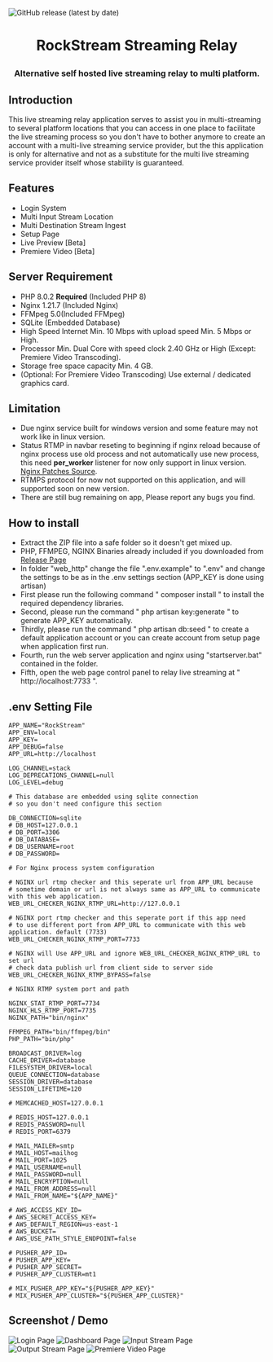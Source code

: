 ![GitHub release (latest by date)](https://img.shields.io/github/downloads/sandyh90/rockstream-streaming-relay/latest/total?style=flat-square)

<h1 align="center">RockStream Streaming Relay</p>

<h3 align="center">Alternative self hosted live streaming relay to multi platform.</h3>

## Introduction
This live streaming relay application serves to assist you in multi-streaming to several platform locations that you can access in one place to facilitate the live streaming process so you don't have to bother anymore
to create an account with a multi-live streaming service provider, but the this application is only for alternative and not as a substitute for the multi live streaming service provider itself whose stability is guaranteed.

## Features
- Login System
- Multi Input Stream Location
- Multi Destination Stream Ingest
- Setup Page
- Live Preview [Beta]
- Premiere Video [Beta]

## Server Requirement
- PHP 8.0.2 **Required** (Included PHP 8)
- Nginx 1.21.7 (Included Nginx)
- FFMpeg 5.0(Included FFMpeg)
- SQLite (Embedded Database)
- High Speed Internet Min. 10 Mbps with upload speed Min. 5 Mbps or High.
- Processor Min. Dual Core with speed clock 2.40 GHz or High (Except: Premiere Video Transcoding).
- Storage free space capacity Min. 4 GB.
- (Optional: For Premiere Video Transcoding) Use external / dedicated graphics card.

## Limitation
- Due nginx service built for windows version and some feature may not work like in linux version.
- Status RTMP in navbar reseting to beginning if nginx reload because of nginx process use old process and not automatically use new process, this need **per_worker** listener for now only support in linux version. [Nginx Patches Source](https://github.com/arut/nginx-patches).
- RTMPS protocol for now not supported on this application, and will supported soon on new version.
- There are still bug remaining on app, Please report any bugs you find.

## How to install
- Extract the ZIP file into a safe folder so it doesn't get mixed up.
- PHP, FFMPEG, NGINX Binaries already included if you downloaded from [Release Page](https://github.com/sandyh90/rockstream-streaming-relay/releases)
- In folder "web_http" change the file ".env.example" to ".env" and change the settings to be as in the .env settings section (APP_KEY is done using artisan)
- First please run the following command " composer install " to install the required dependency libraries.
- Second, please run the command " php artisan key:generate " to generate APP_KEY automatically.
- Thirdly, please run the command " php artisan db:seed " to create a default application account or you can create account from setup page when application first run.
- Fourth, run the web server application and nginx using "startserver.bat" contained in the folder.
- Fifth, open the web page control panel to relay live streaming at " http://localhost:7733 ".

## .env Setting File
```
APP_NAME="RockStream"
APP_ENV=local
APP_KEY=
APP_DEBUG=false
APP_URL=http://localhost

LOG_CHANNEL=stack
LOG_DEPRECATIONS_CHANNEL=null
LOG_LEVEL=debug

# This database are embedded using sqlite connection
# so you don't need configure this section

DB_CONNECTION=sqlite
# DB_HOST=127.0.0.1
# DB_PORT=3306
# DB_DATABASE=
# DB_USERNAME=root
# DB_PASSWORD=

# For Nginx process system configuration

# NGINX url rtmp checker and this seperate url from APP_URL because
# sometime domain or url is not always same as APP_URL to communicate with this web application.
WEB_URL_CHECKER_NGINX_RTMP_URL=http://127.0.0.1

# NGINX port rtmp checker and this seperate port if this app need
# to use different port from APP_URL to communicate with this web application. default (7733)
WEB_URL_CHECKER_NGINX_RTMP_PORT=7733

# NGINX will Use APP_URL and ignore WEB_URL_CHECKER_NGINX_RTMP_URL to set url
# check data publish url from client side to server side
WEB_URL_CHECKER_NGINX_RTMP_BYPASS=false

# NGINX RTMP system port and path

NGINX_STAT_RTMP_PORT=7734
NGINX_HLS_RTMP_PORT=7735
NGINX_PATH="bin/nginx"

FFMPEG_PATH="bin/ffmpeg/bin"
PHP_PATH="bin/php"

BROADCAST_DRIVER=log
CACHE_DRIVER=database
FILESYSTEM_DRIVER=local
QUEUE_CONNECTION=database
SESSION_DRIVER=database
SESSION_LIFETIME=120

# MEMCACHED_HOST=127.0.0.1

# REDIS_HOST=127.0.0.1
# REDIS_PASSWORD=null
# REDIS_PORT=6379

# MAIL_MAILER=smtp
# MAIL_HOST=mailhog
# MAIL_PORT=1025
# MAIL_USERNAME=null
# MAIL_PASSWORD=null
# MAIL_ENCRYPTION=null
# MAIL_FROM_ADDRESS=null
# MAIL_FROM_NAME="${APP_NAME}"

# AWS_ACCESS_KEY_ID=
# AWS_SECRET_ACCESS_KEY=
# AWS_DEFAULT_REGION=us-east-1
# AWS_BUCKET=
# AWS_USE_PATH_STYLE_ENDPOINT=false

# PUSHER_APP_ID=
# PUSHER_APP_KEY=
# PUSHER_APP_SECRET=
# PUSHER_APP_CLUSTER=mt1

# MIX_PUSHER_APP_KEY="${PUSHER_APP_KEY}"
# MIX_PUSHER_APP_CLUSTER="${PUSHER_APP_CLUSTER}"
```

## Screenshot / Demo


![Login Page](https://user-images.githubusercontent.com/30236529/156620510-0f9a186f-4e6d-48a1-a532-e323bc471131.jpeg)
![Dashboard Page](https://user-images.githubusercontent.com/30236529/156620562-83933922-0077-479f-bcf9-2360f7d3a413.jpeg)
![Input Stream Page](https://user-images.githubusercontent.com/30236529/156620629-b4098974-72e3-4b05-8f0f-71a21491033e.jpeg)
![Output Stream Page](https://user-images.githubusercontent.com/30236529/156620685-23cf7847-d9e7-4650-9f05-08e920ffb70e.jpeg)
![Premiere Video Page](https://user-images.githubusercontent.com/30236529/156620738-bf534d30-28ec-4fdd-b3e0-70e44bb0d24a.jpeg)
